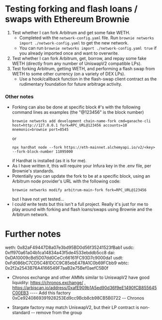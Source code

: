 # Testing forking and flash loans / swaps with Ethereum Brownie

1. Test whether I can fork Arbitrum and get some fake WETH.
    * Completed with the `network-config.yaml` file.  Run `brownie networks import ./network-config.yaml` to get the new network.
    * You can run `brownie networks import ./network-config.yaml true` if you already imported once and want to overwrite.
2. Test whether I can fork Arbitrum, get, borrow, and repay some fake WETH (directly from any number of UniswapV2 compatible LPs).
3. Test forking Arbitrum, getting WETH, and performing a flash swap from WETH to some other currency (on a variety of DEX LPs).
    * Use a hook/callback function in the flash-swap client contract as the rudimentary foundation for future arbitrage activity.


### Other notes
* Forking can also be done at specific block #'s with the following command lines as examples (the "@123456" is the block number)
    ```
    brownie networks add development chain-name-fork cmd=ganache-cli host=http://127.0.0.1 fork=RPC_URL@123456 accounts=10 mnemonic=brownie port=8545
    ```
    or
    ```
    npx hardhat node --fork https://eth-mainnet.alchemyapi.io/v2/<key> --fork-block-number 11095000
    ```
    if Hardhat is installed (as it is for me).
* As I have written it, this will require your Infura key in the .env file, per Brownie's standards.
* Potentially you can update the fork to be at a specific block, using an Arbitrum node provider's URL with the following code:
    ```
    brownie networks modify arbitrum-main-fork fork=RPC_URL@123456
    ```
    but I have not yet tested...
* I could write tests but this isn't a full project. Really it's just for me to play around with forking and flash loans/swaps using Brownie and the Arbitrum network.

# Further notes

weth: 0x82aF49447D8a07e3bd95BD0d56f35241523fBab1
usdc: 0xff970a61a04b1ca14834a43f5de4533ebddb5cc8
dai: 0xDA10009cBd5D07dd0CeCc66161FC93D7c9000da1
usdt: 0xFd086bC7CD5C481DCC9C85ebE478A1C0b69FCbb9
wbtc: 0x2f2a2543B76A4166549F7aaB2e75Bef0aefC5B0f

* Chronos exchange and other AMMs similar to UniswapV2 have good liquidity: https://chronos.exchange/ , https://arbiscan.io/address/0xafE909b1A5ed90d36f9eE1490fCB855645C00EB3
---- Add this factory 0xCe9240869391928253Ed9cc9Bcb8cb98CB5B0722 -- Chronos

* Stargate factory may match UniswapV2, but their LP contract is non-standard -- remove from the group